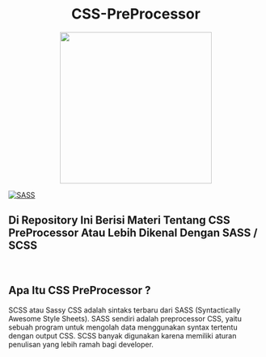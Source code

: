 <h1 align="center">CSS-PreProcessor</h1>
<p align="center"><img src="https://upload.wikimedia.org/wikipedia/commons/9/96/Sass_Logo_Color.svg" width="300px" height="300px"/><p>
  
[![SASS](https://img.shields.io/badge/Sass-CC6699?style=for-the-badge&logo=sass&logoColor=white)](https://travis-ci.org/user/repository)
  
<h2>Di Repository Ini Berisi Materi Tentang CSS PreProcessor Atau Lebih Dikenal Dengan SASS / SCSS</h2>
<br>
<h2>Apa Itu CSS PreProcessor ?</h2>
<p font-family="montserrat">SCSS atau Sassy CSS adalah sintaks terbaru dari SASS (Syntactically Awesome Style Sheets). SASS sendiri adalah preprocessor CSS, yaitu sebuah program untuk mengolah data menggunakan syntax tertentu dengan output CSS. SCSS banyak digunakan karena memiliki aturan penulisan yang lebih ramah bagi developer.</P>

